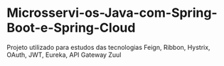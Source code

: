 # Microsservi-os-Java-com-Spring-Boot-e-Spring-Cloud
Projeto utilizado para estudos das tecnologias  Feign, Ribbon, Hystrix, OAuth, JWT, Eureka, API Gateway Zuul
